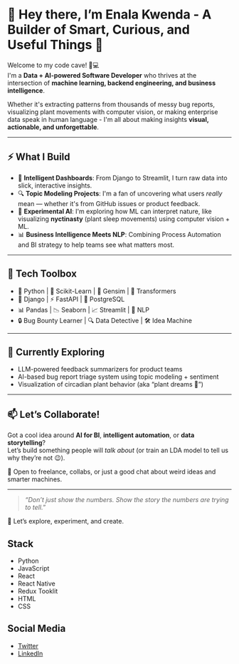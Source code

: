 # 👋 Hey there, I’m Enala Kwenda - A Builder of Smart, Curious, and Useful Things 🚀

Welcome to my code cave! 🧠💻  
I'm a **Data + AI-powered Software Developer** who thrives at the intersection of **machine learning, backend engineering, and business intelligence**.  

Whether it's extracting patterns from thousands of messy bug reports, visualizing plant movements with computer vision, or making enterprise data speak in human language - I'm all about making insights **visual, actionable, and unforgettable**.

---

## ⚡️ What I Build
- 🧠 **Intelligent Dashboards**: From Django to Streamlit, I turn raw data into slick, interactive insights.
- 🔍 **Topic Modeling Projects**: I'm a fan of uncovering what users *really* mean — whether it's from GitHub issues or product feedback.
- 🌿 **Experimental AI**: I'm exploring how ML can interpret nature, like visualizing **nyctinasty** (plant sleep movements) using computer vision + ML.
- 📊 **Business Intelligence Meets NLP**: Combining Process Automation and BI strategy to help teams see what matters most.

---

## 🔧 Tech Toolbox
- 🐍 Python | 🧪 Scikit-Learn | 🧠 Gensim | 🤖 Transformers  
- 🧱 Django | ⚡ FastAPI | 🧬 PostgreSQL  
- 📊 Pandas | 📉 Seaborn | 📈 Streamlit | 🧼 NLP  
- 🔒 Bug Bounty Learner | 🔍 Data Detective | 🛠 Idea Machine

---

## 🌱 Currently Exploring
- LLM-powered feedback summarizers for product teams  
- AI-based bug report triage system using topic modeling + sentiment  
- Visualization of circadian plant behavior (aka “plant dreams 🌙”)

---


## 📫 Let’s Collaborate!
Got a cool idea around **AI for BI**, **intelligent automation**, or **data storytelling**?  
Let’s build something people will *talk about* (or train an LDA model to tell us why they’re not 😉).  

📍 Open to freelance, collabs, or just a good chat about weird ideas and smarter machines.

---

> _“Don’t just show the numbers. Show the story the numbers are trying to tell.”_

🧪 Let’s explore, experiment, and create.



## Stack
- Python
- JavaScript
- React
- React Native
- Redux Tooklit
- HTML
- CSS
 
 ## Social Media
 - [Twitter](https://twitter.com/nalakwenda)
 - [LinkedIn](https://www.linkedin.com/in/enala-kwenda-8b4022127/)


<!---
nalakwenda/nalakwenda is a ✨ special ✨ repository because its `README.md` (this file) appears on your GitHub profile.
You can click the Preview link to take a look at your changes.
--->
